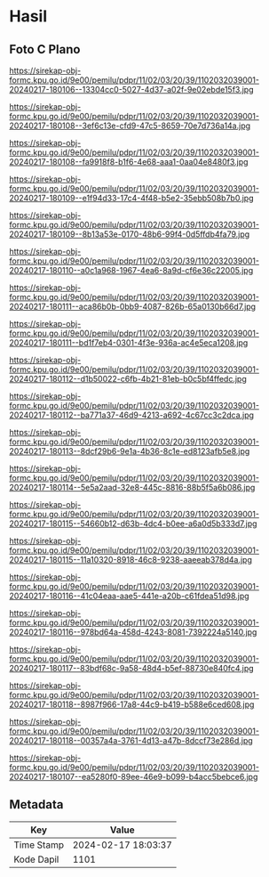 # Hasil

## Foto C Plano

https://sirekap-obj-formc.kpu.go.id/9e00/pemilu/pdpr/11/02/03/20/39/1102032039001-20240217-180106--13304cc0-5027-4d37-a02f-9e02ebde15f3.jpg

https://sirekap-obj-formc.kpu.go.id/9e00/pemilu/pdpr/11/02/03/20/39/1102032039001-20240217-180108--3ef6c13e-cfd9-47c5-8659-70e7d736a14a.jpg

https://sirekap-obj-formc.kpu.go.id/9e00/pemilu/pdpr/11/02/03/20/39/1102032039001-20240217-180108--fa9918f8-b1f6-4e68-aaa1-0aa04e8480f3.jpg

https://sirekap-obj-formc.kpu.go.id/9e00/pemilu/pdpr/11/02/03/20/39/1102032039001-20240217-180109--e1f94d33-17c4-4f48-b5e2-35ebb508b7b0.jpg

https://sirekap-obj-formc.kpu.go.id/9e00/pemilu/pdpr/11/02/03/20/39/1102032039001-20240217-180109--8b13a53e-0170-48b6-99f4-0d5ffdb4fa79.jpg

https://sirekap-obj-formc.kpu.go.id/9e00/pemilu/pdpr/11/02/03/20/39/1102032039001-20240217-180110--a0c1a968-1967-4ea6-8a9d-cf6e36c22005.jpg

https://sirekap-obj-formc.kpu.go.id/9e00/pemilu/pdpr/11/02/03/20/39/1102032039001-20240217-180111--aca86b0b-0bb9-4087-826b-65a0130b66d7.jpg

https://sirekap-obj-formc.kpu.go.id/9e00/pemilu/pdpr/11/02/03/20/39/1102032039001-20240217-180111--bd1f7eb4-0301-4f3e-936a-ac4e5eca1208.jpg

https://sirekap-obj-formc.kpu.go.id/9e00/pemilu/pdpr/11/02/03/20/39/1102032039001-20240217-180112--d1b50022-c6fb-4b21-81eb-b0c5bf4ffedc.jpg

https://sirekap-obj-formc.kpu.go.id/9e00/pemilu/pdpr/11/02/03/20/39/1102032039001-20240217-180112--ba771a37-46d9-4213-a692-4c67cc3c2dca.jpg

https://sirekap-obj-formc.kpu.go.id/9e00/pemilu/pdpr/11/02/03/20/39/1102032039001-20240217-180113--8dcf29b6-9e1a-4b36-8c1e-ed8123afb5e8.jpg

https://sirekap-obj-formc.kpu.go.id/9e00/pemilu/pdpr/11/02/03/20/39/1102032039001-20240217-180114--5e5a2aad-32e8-445c-8816-88b5f5a6b086.jpg

https://sirekap-obj-formc.kpu.go.id/9e00/pemilu/pdpr/11/02/03/20/39/1102032039001-20240217-180115--54660b12-d63b-4dc4-b0ee-a6a0d5b333d7.jpg

https://sirekap-obj-formc.kpu.go.id/9e00/pemilu/pdpr/11/02/03/20/39/1102032039001-20240217-180115--11a10320-8918-46c8-9238-aaeeab378d4a.jpg

https://sirekap-obj-formc.kpu.go.id/9e00/pemilu/pdpr/11/02/03/20/39/1102032039001-20240217-180116--41c04eaa-aae5-441e-a20b-c61fdea51d98.jpg

https://sirekap-obj-formc.kpu.go.id/9e00/pemilu/pdpr/11/02/03/20/39/1102032039001-20240217-180116--978bd64a-458d-4243-8081-7392224a5140.jpg

https://sirekap-obj-formc.kpu.go.id/9e00/pemilu/pdpr/11/02/03/20/39/1102032039001-20240217-180117--83bdf68c-9a58-48d4-b5ef-88730e840fc4.jpg

https://sirekap-obj-formc.kpu.go.id/9e00/pemilu/pdpr/11/02/03/20/39/1102032039001-20240217-180118--8987f966-17a8-44c9-b419-b588e6ced608.jpg

https://sirekap-obj-formc.kpu.go.id/9e00/pemilu/pdpr/11/02/03/20/39/1102032039001-20240217-180118--00357a4a-3761-4d13-a47b-8dccf73e286d.jpg

https://sirekap-obj-formc.kpu.go.id/9e00/pemilu/pdpr/11/02/03/20/39/1102032039001-20240217-180107--ea5280f0-89ee-46e9-b099-b4acc5bebce6.jpg


## Metadata

| Key        | Value               |
| ---------- | ------------------- |
| Time Stamp | 2024-02-17 18:03:37 |
| Kode Dapil | 1101                |



